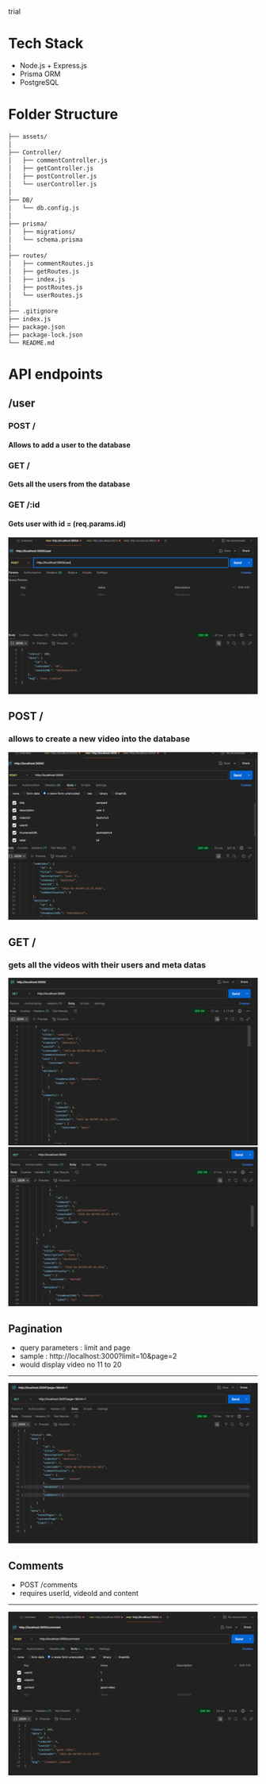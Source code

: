 trial
# Tech Stack
- Node.js + Express.js
- Prisma ORM
- PostgreSQL

# Folder Structure

```
├── assets/                    
│
├── Controller/              
│   ├── commentController.js
│   ├── getController.js
│   ├── postController.js
│   └── userController.js
│
├── DB/                    
│   └── db.config.js        
│
├── prisma/                   
│   ├── migrations/
│   └── schema.prisma
│
├── routes/                 
│   ├── commentRoutes.js
│   ├── getRoutes.js
│   ├── index.js
│   ├── postRoutes.js
│   └── userRoutes.js
│
├── .gitignore            
├── index.js                  
├── package.json            
├── package-lock.json      
└── README.md            

```

# API endpoints

## /user
### POST /
#### Allows to add a user to the database
### GET /
#### Gets all the users from the database
### GET /:id
#### Gets user with id = (req.params.id)

![](assets/2.png)


## POST /
### allows to create a new video into the database
![](assets/1.png)

## GET /
### gets all the videos with their users and meta datas
![](assets/4.png)
![](assets/5.png)

## Pagination
- query parameters : limit and page
- sample : http://localhost:3000?limit=10&page=2
- would display video no 11 to 20
---
![](assets/6.png)

## Comments
- POST /comments
- requires userId, videoId and content
---
![](assets/3.png)